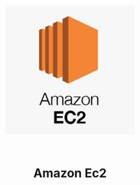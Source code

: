 <p align="center" width="100%">
    <img width="300" src="img/ec2.jpg"> 
</p>

&nbsp;

# <center>**Amazon Ec2**</center>

